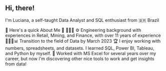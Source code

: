 ## Hi, there!

I'm Luciana, a self-taught Data Analyst and SQL enthusiast from 🇧🇷 Brazil 

🐝 Here's a quick About Me 🐝
👷🏾‍♀️ ⚙️ Engineering background with experiences in Retail, Mining, and Finance, with over 11 years of experience
👩🏾‍💻📊 Transition to the field of Data by March 2023
 🏆  I enjoy working with numbers, spreadsheets, and datasets. I learned SQL, Power BI, Tableau, and Python by myself.
 🎲 Worked with MS Excel for several years over my career, but now I'm discovering other nice tools to work and get insights from data!

